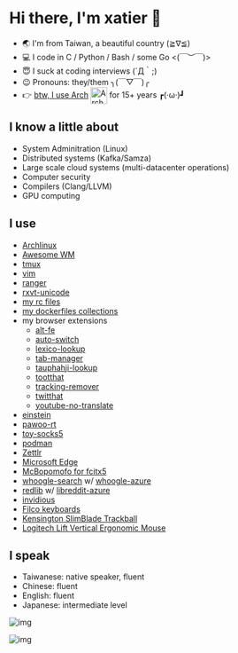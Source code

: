 # Hi there, I'm xatier  👋

- :earth_asia: I'm from Taiwan, a beautiful country (≧∇≦)
- :computer: I code in C / Python / Bash / some Go <(￣︶￣)>
- :innocent: I suck at coding interviews (´Д｀;)
- :wink: Pronouns: they/them ╮(￣▽￣)╭
- :point_right: [btw, I use Arch](https://www.quora.com/What-is-meant-by-btw-I-use-arch) [<img src="https://raw.githubusercontent.com/Raymo111/Raymo111/master/socials/arch.svg" height="30em" align="center" alt="Arch Linux Logo" title="Arch Linux"/>](https://archlinux.org/) for 15+ years ┏(·ω·)┛

## I know a little about

- System Adminitration (Linux)
- Distributed systems (Kafka/Samza)
- Large scale cloud systems (multi-datacenter operations)
- Computer security
- Compilers (Clang/LLVM)
- GPU computing

## I use

- [Archlinux](https://archlinux.org)
- [Awesome WM](https://github.com/awesomeWM/awesome)
- [tmux](https://github.com/tmux/tmux)
- [vim](https://github.com/vim/vim)
- [ranger](https://github.com/ranger/ranger)
- [rxvt-unicode](http://software.schmorp.de/pkg/rxvt-unicode.html)
- [my rc files](https://github.com/xatier/rc-files)
- [my dockerfiles collections](https://github.com/xatier/dockerfiles)
- my browser extensions
  -  [alt-fe](https://github.com/xatier/alt-fe)
  -  [auto-switch](https://github.com/xatier/auto-switch)
  -  [lexico-lookup](https://github.com/xatier/lexico-lookup)
  -  [tab-manager](https://github.com/xatier/tab-manager)
  -  [tauphahji-lookup](https://github.com/xatier/tauphahji-lookup)
  -  [tootthat](https://github.com/xatier/tootthat)
  -  [tracking-remover](https://github.com/xatier/tracking-remover)
  -  [twitthat](https://github.com/xatier/twitthat-chrome-extension)
  -  [youtube-no-translate](https://github.com/xatier/youtube-no-translate)
- [einstein](https://github.com/ChildishGhost/einstein)
- [pawoo-rt](https://github.com/xatier/pawoo-rt)
- [toy-socks5](https://github.com/xatier/toy-socks5)
- [podman](https://github.com/containers/podman)
- [Zettlr](https://github.com/Zettlr/Zettlr)
- [Microsoft Edge](https://www.microsoft.com/en-us/edge)
- [McBopomofo for fcitx5](https://github.com/openvanilla/fcitx5-mcbopomofo)
- [whoogle-search](https://github.com/benbusby/whoogle-search) w/ [whoogle-azure](https://github.com/xatier/whoogle-azure)
- [redlib](https://github.com/redlib-org/redlib) w/ [libreddit-azure](https://github.com/xatier/libreddit-azure)
- [invidious](https://github.com/iv-org/invidious)
- [Filco keyboards](https://www.diatec.co.jp/en/)
- [Kensington SlimBlade Trackball](https://www.kensington.com/)
- [Logitech Lift Vertical Ergonomic Mouse](https://www.logitech.com/)

## I speak

- Taiwanese: native speaker, fluent
- Chinese: fluent
- English: fluent
- Japanese: intermediate level


![img](https://github-readme-stats.vercel.app/api?username=xatier&count_private=true&show_icons=true&include_all_commits=true&theme=radical)

![img](https://github-readme-stats.vercel.app/api/top-langs/?username=xatier&hide=HTML,Javascript&show_icons=true&theme=radical)
